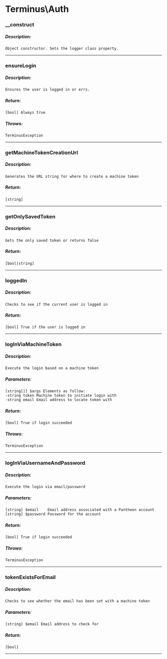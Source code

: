 # Terminus\Auth

### __construct
##### Description:
    Object constructor. Sets the logger class property.

---

### ensureLogin
##### Description:
    Ensures the user is logged in or errs.

##### Return:
    [bool] Always true

##### Throws:
    TerminusException

---

### getMachineTokenCreationUrl
##### Description:
    Generates the URL string for where to create a machine token

##### Return:
    [string]

---

### getOnlySavedToken
##### Description:
    Gets the only saved token or returns false

##### Return:
    [bool|string]

---

### loggedIn
##### Description:
    Checks to see if the current user is logged in

##### Return:
    [bool] True if the user is logged in

---

### logInViaMachineToken
##### Description:
    Execute the login based on a machine token

##### Parameters:
    [string[]] $args Elements as follow:
    -string token Machine token to initiate login with
    -string email Email address to locate token with

##### Return:
    [bool] True if login succeeded

##### Throws:
    TerminusException

---

### logInViaUsernameAndPassword
##### Description:
    Execute the login via email/password

##### Parameters:
    [string] $email    Email address associated with a Pantheon account
    [string] $password Password for the account

##### Return:
    [bool] True if login succeeded

##### Throws:
    TerminusException

---

### tokenExistsForEmail
##### Description:
    Checks to see whether the email has been set with a machine token

##### Parameters:
    [string] $email Email address to check for

##### Return:
    [bool]

---

